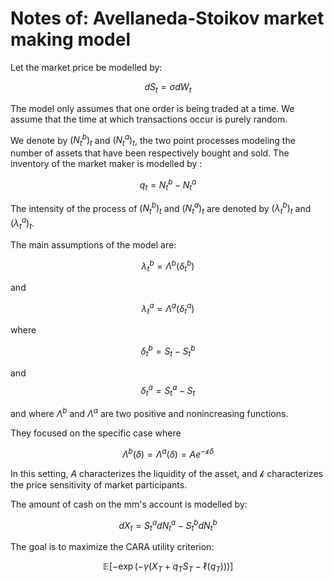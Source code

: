 $\newcommand{\book}{\mathcal{B}}$
$\newcommand{\midprice}{\mathcal{M}}$
$\newcommand{\time}{\mathcal{T}}$
$\newcommand{\confidence}{\mathcal{C}}$

# Notes of: Avellaneda-Stoikov market making model


Let the market price be modelled by:

$$
    dS_t = \sigma dW_t
$$

The model only assumes that one order is being traded at a time. We assume that the time at which transactions occur is purely random. 

We denote by $(N_t^b)_t$ and $(N_t^a)_t$, the two point processes modeling the number of assets that have been respectively bought and sold. The inventory of the market maker is modelled by :

$$
    q_t = N_t^b - N_t^a
$$

The intensity of the process of $(N_t^b)_t$ and $(N_t^a)_t$ are denoted by $(\lambda_t^b)_t$ and $(\lambda_t^a)_t$. 

The main assumptions of the model are:

$$
\lambda_t^b = \Lambda^b (\delta^b_t)
$$

and

$$
\lambda_t^a = \Lambda^a (\delta^a_t)
$$

where

$$
\delta^b_t = S_t - S_t^b
$$

and 
$$
\delta^a_t = S_t^a - S_t
$$

and where $\Lambda^b$ and $\Lambda^a$ are two positive and nonincreasing functions.

They focused on the specific case where

$$
    \Lambda^b(\delta) = \Lambda^a(\delta) = Ae^{-\mathcal{k}\delta}
$$

In this setting, $A$ characterizes the liquidity of the asset, and $\mathcal{k}$ characterizes the price sensitivity of market participants.


The amount of cash on the mm's account is modelled by:

$$
    dX_t = S^a_tdN_t^a -  S^b_t dN_t^b
$$

The goal is to maximize the CARA utility criterion:

$$
    \mathbb{E}[-\exp(-\gamma(X_T + q_TS_T - \ell(q_T)))]
$$
